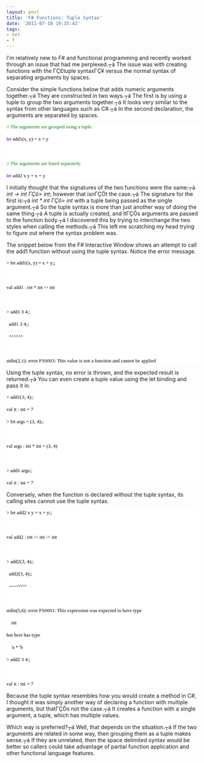 ```yaml
---
layout: post
title: 'F# Functions: Tuple Syntax'
date: '2011-07-18 19:35:42'
tags:
- net
- f
---
```


I'm relatively new to F# and functional programming and recently worked through an issue that had me perplexed.┬á The issue was with creating functions with the ΓÇ£tuple syntaxΓÇ¥ versus the normal syntax of separating arguments by spaces.



Consider the simple functions below that adds numeric arguments together.┬á They are constructed in two ways.┬á The first is by using a tuple to group the two arguments together.┬á It looks very similar to the syntax from other languages such as C#.┬á In the second declaration, the arguments are separated by spaces.

<pre style="font-family: consolas; background: white; color: black; font-size: 13px;"><span style="color: green;">// The arguments are grouped using a tuple.</span>

<span style="color: blue;">let</span> add1(x, y) = x + y



<span style="color: green;">// The arguments are listed separately.</span>

<span style="color: blue;">let</span> add2 x y = x + y</pre>

I initially thought that the signatures of the two functions were the same:┬á <em>int -&gt; int ΓÇô&gt; int</em>; however that isnΓÇÖt the case.┬á The signature for the first is:┬á <em>int * int ΓÇô&gt; int</em> with a tuple being passed as the single argument.┬á So the tuple syntax is more than just another way of doing the same thing.┬á A tuple is actually created, and itΓÇÖs arguments are passed to the function body.┬á I discovered this by trying to interchange the two styles when calling the methods.┬á This left me scratching my head trying to figure out where the syntax problem was.



The snippet below from the F# Interactive Window shows an attempt to call the add1 function without using the tuple syntax. Notice the error message.

<pre style="font-family: consolas; background: white; color: black; font-size: 13px;">&gt; let add1(x, y) = x + y;;



val add1 : int * int -&gt; int



&gt; add1 3 4;;

  add1 3 4;;

  ^^^^^^



stdin(2,1): error FS0003: This value is not a function and cannot be applied</pre>

Using the tuple syntax, no error is thrown, and the expected result is returned.┬á You can even create a tuple value using the let binding and pass it in.

<pre style="font-family: consolas; background: white; color: black; font-size: 13px;">&gt; add1(3, 4);; 

val it : int = 7

&gt; let args = (3, 4);;



val args : int * int = (3, 4)



&gt; add1 args;; 

val it : int = 7</pre>

Conversely, when the function is declared without the tuple syntax, its calling sites cannot use the tuple syntax.

<pre style="font-family: consolas; background: white; color: black; font-size: 13px;">&gt; let add2 x y = x + y;;



val add2 : int -&gt; int -&gt; int



&gt; add2(3, 4);;

  add2(3, 4);;

  -----^^^^



stdin(5,6): error FS0001: This expression was expected to have type

    int

but here has type

    'a * 'b

&gt; add2 3 4;; 



val it : int = 7</pre>

Because the tuple syntax resembles how you would create a method in C#, I thought it was simply another way of declaring a function with multiple arguments, but thatΓÇÖs not the case.┬á It creates a function with a single argument, a tuple, which has multiple values.



Which way is preferred?┬á Well, that depends on the situation.┬á If the two arguments are related in some way, then grouping them as a tuple makes sense.┬á If they are unrelated, then the space delimited syntax would be better so callers could take advantage of partial function application and other functional language features.
